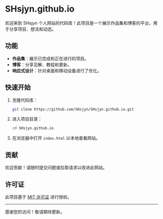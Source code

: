 # SHsjyn.github.io

欢迎来到 SHsjyn 个人网站的代码库！此项目是一个展示作品集和博客的平台，用于分享项目、想法和动态。

## 功能

- **作品集**：展示已完成和正在进行的项目。
- **博客**：分享见解、教程和更新。
- **响应式设计**：针对桌面和移动设备进行了优化。

## 快速开始

1. 克隆代码库：
    ```bash
    git clone https://github.com/SHsjyn/SHsjyn.github.io.git
    ```
2. 进入项目目录：
    ```bash
    cd SHsjyn.github.io
    ```
3. 在浏览器中打开 `index.html` 以本地查看网站。

## 贡献

欢迎贡献！请随时提交问题或拉取请求以改进此网站。

## 许可证

此项目基于 [MIT 许可证](LICENSE) 进行授权。

---
感谢您的访问！敬请期待更新。